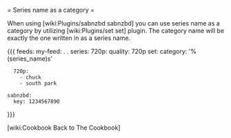 = Series name as a category =

When using [wiki:Plugins/sabnzbd sabnzbd] you can use series name as a category by utilizing [wiki:Plugins/set set] plugin. The category name will be exactly the one written in as a series name.

{{{
feeds:
  my-feed:
    .
    .
    series:
      720p: 
        quality: 720p
        set:
          category: '%(series_name)s'

      720p:
        - chuck
        - south park

    sabnzbd:
      key: 1234567890
}}}

[wiki:Cookbook Back to The Cookbook]